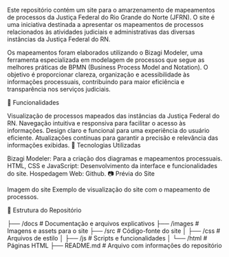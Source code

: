 Este repositório contém um site para o amarzenamento de mapeamentos de processos da Justiça Federal do Rio Grande do Norte (JFRN). O site é uma iniciativa destinada a apresentar os mapeamentos de processos relacionados às atividades judiciais e administrativas das diversas instâncias da Justiça Federal do RN.

Os mapeamentos foram elaborados utilizando o Bizagi Modeler, uma ferramenta especializada em modelagem de processos que segue as melhores práticas de BPMN (Business Process Model and Notation). O objetivo é proporcionar clareza, organização e acessibilidade às informações processuais, contribuindo para maior eficiência e transparência nos serviços judiciais.

🌟 Funcionalidades

Visualização de processos mapeados das instâncias da Justiça Federal do RN.
Navegação intuitiva e responsiva para facilitar o acesso às informações.
Design claro e funcional para uma experiência do usuário eficiente.
Atualizações contínuas para garantir a precisão e relevância das informações exibidas.
🔧 Tecnologias Utilizadas

Bizagi Modeler: Para a criação dos diagramas e mapeamentos processuais.
HTML, CSS e JavaScript: Desenvolvimento da interface e funcionalidades do site.
Hospedagem Web: Github.
📷 Prévia do Site

Imagem do site Exemplo de visualização do site com o mapeamento de processos.

📂 Estrutura do Repositório

├── /docs             # Documentação e arquivos explicativos
├── /images           # Imagens e assets para o site
├── /src              # Código-fonte do site
│   ├── /css          # Arquivos de estilo
│   ├── /js           # Scripts e funcionalidades
│   └── /html         # Páginas HTML
├── README.md         # Arquivo com informações do repositório